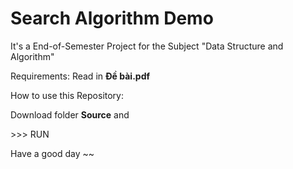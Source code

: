 # Search Algorithm Demo

It's a End-of-Semester Project for the Subject "Data Structure and Algorithm"

Requirements: Read in **Đề bài.pdf**

How to use this Repository:

Download folder **Source** and

\>>> RUN

Have a good day ~~
